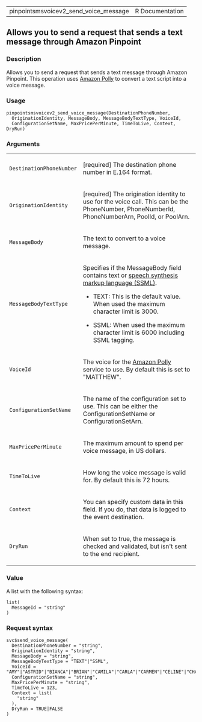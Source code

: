 <table style="width: 100%;">
<tbody>
<tr class="odd">
<td>pinpointsmsvoicev2_send_voice_message</td>
<td style="text-align: right;">R Documentation</td>
</tr>
</tbody>
</table>

## Allows you to send a request that sends a text message through Amazon Pinpoint

### Description

Allows you to send a request that sends a text message through Amazon
Pinpoint. This operation uses [Amazon
Polly](https://aws.amazon.com/polly/) to convert a text script into a
voice message.

### Usage

    pinpointsmsvoicev2_send_voice_message(DestinationPhoneNumber,
      OriginationIdentity, MessageBody, MessageBodyTextType, VoiceId,
      ConfigurationSetName, MaxPricePerMinute, TimeToLive, Context, DryRun)

### Arguments

<table>
<colgroup>
<col style="width: 35%" />
<col style="width: 65%" />
</colgroup>
<tbody>
<tr class="odd">
<td><code
id="pinpointsmsvoicev2_send_voice_message_:_DestinationPhoneNumber">DestinationPhoneNumber</code></td>
<td><p>[required] The destination phone number in E.164 format.</p></td>
</tr>
<tr class="even">
<td><code
id="pinpointsmsvoicev2_send_voice_message_:_OriginationIdentity">OriginationIdentity</code></td>
<td><p>[required] The origination identity to use for the voice call.
This can be the PhoneNumber, PhoneNumberId, PhoneNumberArn, PoolId, or
PoolArn.</p></td>
</tr>
<tr class="odd">
<td><code
id="pinpointsmsvoicev2_send_voice_message_:_MessageBody">MessageBody</code></td>
<td><p>The text to convert to a voice message.</p></td>
</tr>
<tr class="even">
<td><code
id="pinpointsmsvoicev2_send_voice_message_:_MessageBodyTextType">MessageBodyTextType</code></td>
<td><p>Specifies if the MessageBody field contains text or <a
href="https://docs.aws.amazon.com/polly/latest/dg/what-is.html">speech
synthesis markup language (SSML)</a>.</p>
<ul>
<li><p>TEXT: This is the default value. When used the maximum character
limit is 3000.</p></li>
<li><p>SSML: When used the maximum character limit is 6000 including
SSML tagging.</p></li>
</ul></td>
</tr>
<tr class="odd">
<td><code
id="pinpointsmsvoicev2_send_voice_message_:_VoiceId">VoiceId</code></td>
<td><p>The voice for the <a
href="https://docs.aws.amazon.com/polly/latest/dg/what-is.html">Amazon
Polly</a> service to use. By default this is set to "MATTHEW".</p></td>
</tr>
<tr class="even">
<td><code
id="pinpointsmsvoicev2_send_voice_message_:_ConfigurationSetName">ConfigurationSetName</code></td>
<td><p>The name of the configuration set to use. This can be either the
ConfigurationSetName or ConfigurationSetArn.</p></td>
</tr>
<tr class="odd">
<td><code
id="pinpointsmsvoicev2_send_voice_message_:_MaxPricePerMinute">MaxPricePerMinute</code></td>
<td><p>The maximum amount to spend per voice message, in US
dollars.</p></td>
</tr>
<tr class="even">
<td><code
id="pinpointsmsvoicev2_send_voice_message_:_TimeToLive">TimeToLive</code></td>
<td><p>How long the voice message is valid for. By default this is 72
hours.</p></td>
</tr>
<tr class="odd">
<td><code
id="pinpointsmsvoicev2_send_voice_message_:_Context">Context</code></td>
<td><p>You can specify custom data in this field. If you do, that data
is logged to the event destination.</p></td>
</tr>
<tr class="even">
<td><code
id="pinpointsmsvoicev2_send_voice_message_:_DryRun">DryRun</code></td>
<td><p>When set to true, the message is checked and validated, but isn't
sent to the end recipient.</p></td>
</tr>
</tbody>
</table>

### Value

A list with the following syntax:

    list(
      MessageId = "string"
    )

### Request syntax

    svc$send_voice_message(
      DestinationPhoneNumber = "string",
      OriginationIdentity = "string",
      MessageBody = "string",
      MessageBodyTextType = "TEXT"|"SSML",
      VoiceId = "AMY"|"ASTRID"|"BIANCA"|"BRIAN"|"CAMILA"|"CARLA"|"CARMEN"|"CELINE"|"CHANTAL"|"CONCHITA"|"CRISTIANO"|"DORA"|"EMMA"|"ENRIQUE"|"EWA"|"FILIZ"|"GERAINT"|"GIORGIO"|"GWYNETH"|"HANS"|"INES"|"IVY"|"JACEK"|"JAN"|"JOANNA"|"JOEY"|"JUSTIN"|"KARL"|"KENDRA"|"KIMBERLY"|"LEA"|"LIV"|"LOTTE"|"LUCIA"|"LUPE"|"MADS"|"MAJA"|"MARLENE"|"MATHIEU"|"MATTHEW"|"MAXIM"|"MIA"|"MIGUEL"|"MIZUKI"|"NAJA"|"NICOLE"|"PENELOPE"|"RAVEENA"|"RICARDO"|"RUBEN"|"RUSSELL"|"SALLI"|"SEOYEON"|"TAKUMI"|"TATYANA"|"VICKI"|"VITORIA"|"ZEINA"|"ZHIYU",
      ConfigurationSetName = "string",
      MaxPricePerMinute = "string",
      TimeToLive = 123,
      Context = list(
        "string"
      ),
      DryRun = TRUE|FALSE
    )

